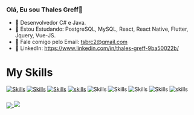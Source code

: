 ### Olá, Eu sou Thales Greff👋
- 🔭 Desenvolvedor C# e Java.
- 🌱 Estou Estudando: PostgreSQL, MySQL, React, React Native, Flutter, Jquery, Vue-JS.
- 💬 Fale comigo pelo Email: tsbrc2@gmail.com
- 👾 LinkedIn: https://www.linkedin.com/in/thales-greff-9ba50022b/

# My Skills

[![Skills](https://img.shields.io/badge/C%23-239120?style=for-the-badge&logo=c-sharp&logoColor=white)](https://www.udemy.com/certificate/UC-06f3b4e8-8f8f-47ca-b4e8-8b432a4828a5/)
[![Skills](https://img.shields.io/badge/.NET-5C2D91?style=for-the-badge&logo=.net&logoColor=white)](https://www.udemy.com/certificate/UC-ad58e516-9035-4fdb-9751-47e04371bb21/)
[![Skills](https://img.shields.io/badge/Java-ED8B00?style=for-the-badge&logo=java&logoColor=white)](ttps://www.udemy.com/certificate/UC-0f0ecb4c-13dc-4d77-8aaa-d2ebd59556c9/)
[![skills](https://img.shields.io/badge/Angular-DD0031?style=for-the-badge&logo=angular&logoColor=white)](https://www.cod3r.com.br/certificates/zltej1ndfu)
![Skills](https://img.shields.io/badge/CSS3-1572B6?style=for-the-badge&logo=css3&logoColor=white)
![Skills](https://img.shields.io/badge/HTML5-E34F26?style=for-the-badge&logo=html5&logoColor=white)
![Skills](https://img.shields.io/badge/Node.js-43853D?style=for-the-badge&logo=node.js&logoColor=white)
![Skills](https://img.shields.io/badge/MySQL-00000F?style=for-the-badge&logo=mysql&logoColor=white)
![skills](https://img.shields.io/badge/React-20232A?style=for-the-badge&logo=react&logoColor=61DAFB)
###
<div>
<a href="https://github.com/GreffTX/github-readme-stats">
  <img align="center" src="https://github-readme-stats.vercel.app/api?username=GreffTX&show_icons=true&theme=dark&include_all_commits=true&count_private=true" />
<a href="https://github.com/GreffTX/github-readme-stats">
  <img aling="center" src="https://github-readme-stats.vercel.app/api/top-langs/?username=GreffTX&layout=compact&theme=dark" />
</a>  
  </div>

